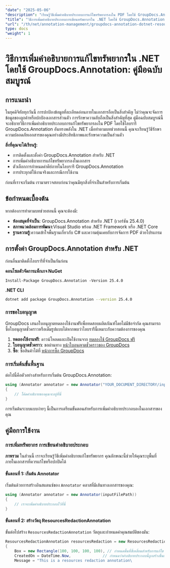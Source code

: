 ```yaml
---
"date": "2025-05-06"
"description": "เรียนรู้วิธีเพิ่มคำอธิบายประกอบการแก้ไขทรัพยากรลงใน PDF โดยใช้ GroupDocs.Annotation สำหรับ .NET ปกป้องข้อมูลที่ละเอียดอ่อนและเพิ่มความปลอดภัยให้กับเอกสารด้วยคู่มือโดยละเอียดนี้"
"title": "วิธีการเพิ่มคำอธิบายประกอบการเขียนทรัพยากรใน .NET โดยใช้ GroupDocs.Annotation คำแนะนำที่ครอบคลุม"
"url": "/th/net/annotation-management/groupdocs-annotation-dotnet-resource-redaction/"
type: docs
"weight": 1
---
```


# วิธีการเพิ่มคำอธิบายการแก้ไขทรัพยากรใน .NET โดยใช้ GroupDocs.Annotation: คู่มือฉบับสมบูรณ์

## การแนะนำ

ในยุคดิจิทัลทุกวันนี้ การปกป้องข้อมูลที่ละเอียดอ่อนภายในเอกสารถือเป็นสิ่งสำคัญ ไม่ว่าคุณจะจัดการข้อมูลของลูกค้าหรือปกป้องเอกสารส่วนตัว การรักษาความลับถือเป็นสิ่งสำคัญที่สุด คู่มือฉบับสมบูรณ์นี้จะอธิบายวิธีการเพิ่มคำอธิบายประกอบการแก้ไขทรัพยากรลงใน PDF โดยใช้ไลบรารี GroupDocs.Annotation อันทรงพลังใน .NET เมื่อทำตามบทช่วยสอนนี้ คุณจะเรียนรู้วิธีรักษาความปลอดภัยเอกสารของคุณอย่างมีประสิทธิภาพและรักษาความเป็นส่วนตัว

**สิ่งที่คุณจะได้เรียนรู้:**
- การติดตั้งและตั้งค่า GroupDocs.Annotation สำหรับ .NET
- การเพิ่มคำอธิบายการแก้ไขทรัพยากรลงในเอกสาร
- ตัวเลือกการกำหนดค่าคีย์ภายในไลบรารี GroupDocs.Annotation
- การประยุกต์ใช้งานจริงและกรณีการใช้งาน

ก่อนที่เราจะเริ่มต้น เรามาตรวจสอบก่อนว่าคุณมีทุกสิ่งที่จำเป็นสำหรับการเริ่มต้น

## ข้อกำหนดเบื้องต้น

หากต้องการทำตามบทช่วยสอนนี้ คุณจะต้องมี:

- **ห้องสมุดที่จำเป็น**: GroupDocs.Annotation สำหรับ .NET (เวอร์ชัน 25.4.0)
- **สภาพแวดล้อมการพัฒนา**:Visual Studio พร้อม .NET Framework หรือ .NET Core
- **ฐานความรู้**:ความเข้าใจพื้นฐานเกี่ยวกับ C# และความคุ้นเคยกับการจัดการ PDF ด้วยโปรแกรม

## การตั้งค่า GroupDocs.Annotation สำหรับ .NET

ก่อนอื่นมาติดตั้งไลบรารีที่จำเป็นกันก่อน

**คอนโซลตัวจัดการแพ็กเกจ NuGet**
```shell
Install-Package GroupDocs.Annotation -Version 25.4.0
```

**\.NET CLI**
```bash
dotnet add package GroupDocs.Annotation --version 25.4.0
```

### การขอใบอนุญาต

GroupDocs เสนอใบอนุญาตทดลองใช้งานฟรีเพื่อทดสอบผลิตภัณฑ์โดยไม่มีข้อจำกัด คุณสามารถซื้อใบอนุญาตชั่วคราวหรือเต็มรูปแบบได้หากพบว่าไลบรารีนี้เหมาะกับความต้องการของคุณ

1. **ทดลองใช้งานฟรี**: ดาวน์โหลดและเปิดใช้งานจาก [ทดลองใช้ GroupDocs ฟรี](https://releases.groupdocs.com/annotation/net/)
2. **ใบอนุญาตชั่วคราว**: ขอผ่านทาง [หน้าใบอนุญาตชั่วคราวของ GroupDocs](https://purchase.groupdocs.com/temporary-license/)
3. **ซื้อ**: ซื้อสินค้าได้ที่ [หน้าการซื้อ GroupDocs](https://purchase.groupdocs.com/buy)

### การเริ่มต้นขั้นพื้นฐาน

ต่อไปนี้คือตัวอย่างสำหรับการเริ่มต้น GroupDocs.Annotation:

```csharp
using (Annotator annotator = new Annotator("YOUR_DOCUMENT_DIRECTORY/input.pdf"))
{
    // โค้ดคำอธิบายของคุณจะอยู่ที่นี่
}
```

การเริ่มต้นระบบแบบง่ายๆ นี้เป็นการเตรียมขั้นตอนสำหรับการเพิ่มคำอธิบายประกอบลงในเอกสารของคุณ

## คู่มือการใช้งาน

### การเพิ่มทรัพยากร การเขียนคำอธิบายประกอบ

**ภาพรวม**
ในส่วนนี้ เราจะเรียนรู้วิธีเพิ่มคำอธิบายแก้ไขทรัพยากร คุณลักษณะนี้ช่วยให้คุณระบุพื้นที่ภายในเอกสารที่ควรแก้ไขหรือปกปิดได้

#### ขั้นตอนที่ 1: เริ่มต้น Annotator
เริ่มต้นด้วยการสร้างอินสแตนซ์ของ `Annotator` คลาสที่มีเส้นทางเอกสารของคุณ:

```csharp
using (Annotator annotator = new Annotator(inputFilePath))
{
    // เราจะเพิ่มคำอธิบายประกอบไว้ที่นี่
}
```

#### ขั้นตอนที่ 2: สร้างวัตถุ ResourcesRedactionAnnotation
ขั้นต่อไปสร้าง `ResourcesRedactionAnnotation` วัตถุและกำหนดค่าคุณสมบัติของมัน:

```csharp
ResourcesRedactionAnnotation resourcesRedaction = new ResourcesRedactionAnnotation
{
    Box = new Rectangle(100, 100, 100, 100), // กำหนดพื้นที่สี่เหลี่ยมสำหรับการแก้ไข
    CreatedOn = DateTime.Now,              // กำหนดว่าคำอธิบายประกอบนี้ถูกสร้างขึ้นเมื่อใด
    Message = "This is a resources redaction annotation\